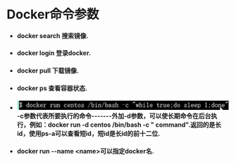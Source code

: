 # Docker命令参数

* #### docker search 搜索镜像.
* #### docker login 登录docker.
* #### docker pull 下载镜像.
* #### docker ps 查看容器状态.
* #### ![](/assets/import.png)-c参数代表所要执行的命令-------外加-d参数，可以使长期命令在后台执行，例如：docker run -d centos /bin/bash -c " command".返回的是长id，使用ps-a可以查看短id，短id是长id的前十二位.
* #### docker run --name &lt;name&gt;可以指定docker名.



